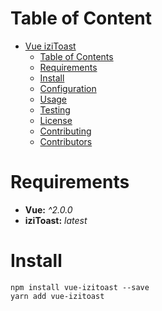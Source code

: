 # Table of Content

- [Vue iziToast](#vue-izitoast)
	- [Table of Contents](#table-of-content)
	- [Requirements](#requirements)
	- [Install](#install)
	- [Configuration](#configuration)
	- [Usage](#usage)
	- [Testing](#testing)
	- [License](#license)
	- [Contributing](#contributing)
	- [Contributors](#contributors)

# Requirements

- **Vue:** *^2.0.0*
- **iziToast:** *latest*

# Install

```
npm install vue-izitoast --save
yarn add vue-izitoast
```
